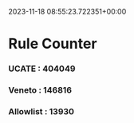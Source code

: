 2023-11-18 08:55:23.722351+00:00
# Rule Counter 
 ### UCATE : 404049

 ### Veneto : 146816

 ### Allowlist : 13930